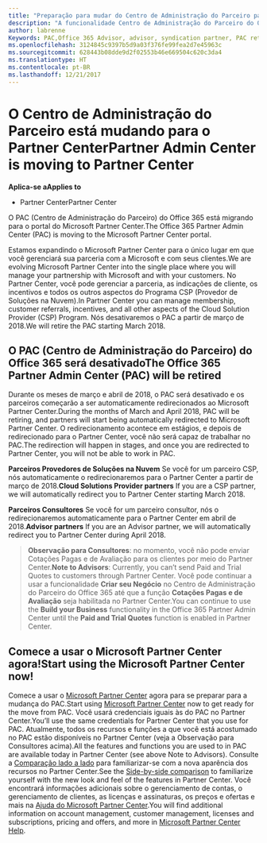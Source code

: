 ```yaml
---
title: "Preparação para mudar do Centro de Administração do Parceiro para o Partner Center | Partner Center"
description: "A funcionalidade Centro de Administração do Parceiro do Office 365 está mudando para o Partner Center."
author: labrenne
Keywords: PAC,Office 365 Advisor, advisor, syndication partner, PAC retire, PAC retiring
ms.openlocfilehash: 3124845c9397b5d9a03f376fe99fea2d7e45963c
ms.sourcegitcommit: 628443b08dde9d2f02553b46e669504c620c3da4
ms.translationtype: HT
ms.contentlocale: pt-BR
ms.lasthandoff: 12/21/2017
---
```

# <a name="partner-admin-center-is-moving-to-partner-center"></a><span data-ttu-id="1237f-103">O Centro de Administração do Parceiro está mudando para o Partner Center</span><span class="sxs-lookup"><span data-stu-id="1237f-103">Partner Admin Center is moving to Partner Center</span></span>

**<span data-ttu-id="1237f-104">Aplica-se a</span><span class="sxs-lookup"><span data-stu-id="1237f-104">Applies to</span></span>**

-  <span data-ttu-id="1237f-105">Partner Center</span><span class="sxs-lookup"><span data-stu-id="1237f-105">Partner Center</span></span>

<span data-ttu-id="1237f-106">O PAC (Centro de Administração do Parceiro) do Office 365 está migrando para o portal do Microsoft Partner Center.</span><span class="sxs-lookup"><span data-stu-id="1237f-106">The Office 365 Partner Admin Center (PAC) is moving to the Microsoft Partner Center portal.</span></span>

<span data-ttu-id="1237f-107">Estamos expandindo o Microsoft Partner Center para o único lugar em que você gerenciará sua parceria com a Microsoft e com seus clientes.</span><span class="sxs-lookup"><span data-stu-id="1237f-107">We are evolving Microsoft Partner Center into the single place where you will manage your partnership with Microsoft and with your customers.</span></span> <span data-ttu-id="1237f-108">No Partner Center, você pode gerenciar a parceria, as indicações de cliente, os incentivos e todos os outros aspectos do Programa CSP (Provedor de Soluções na Nuvem).</span><span class="sxs-lookup"><span data-stu-id="1237f-108">In Partner Center you can manage membership, customer referrals, incentives, and all other aspects of the Cloud Solution Provider (CSP) Program.</span></span> <span data-ttu-id="1237f-109">Nós desativaremos o PAC a partir de março de 2018.</span><span class="sxs-lookup"><span data-stu-id="1237f-109">We will retire the PAC starting March 2018.</span></span>

## <a name="the-office-365-partner-admin-center-pac-will-be-retired"></a><span data-ttu-id="1237f-110">O PAC (Centro de Administração do Parceiro) do Office 365 será desativado</span><span class="sxs-lookup"><span data-stu-id="1237f-110">The Office 365 Partner Admin Center (PAC) will be retired</span></span>

<span data-ttu-id="1237f-111">Durante os meses de março e abril de 2018, o PAC será desativado e os parceiros começarão a ser automaticamente redirecionados ao Microsoft Partner Center.</span><span class="sxs-lookup"><span data-stu-id="1237f-111">During the months of March and April 2018, PAC will be retiring, and partners will start being automatically redirected to Microsoft Partner Center.</span></span> <span data-ttu-id="1237f-112">O redirecionamento acontece em estágios, e depois de redirecionado para o Partner Center, você não será capaz de trabalhar no PAC.</span><span class="sxs-lookup"><span data-stu-id="1237f-112">The redirection will happen in stages, and once you are redirected to Partner Center, you will not be able to work in PAC.</span></span> 

<span data-ttu-id="1237f-113">**Parceiros Provedores de Soluções na Nuvem** Se você for um parceiro CSP, nós automaticamente o redirecionaremos para o Partner Center a partir de março de 2018.</span><span class="sxs-lookup"><span data-stu-id="1237f-113">**Cloud Solutions Provider partners** If you are a CSP partner, we will automatically redirect you to Partner Center starting March 2018.</span></span> 

<span data-ttu-id="1237f-114">**Parceiros Consultores** Se você for um parceiro consultor, nós o redirecionaremos automaticamente para o Partner Center em abril de 2018.</span><span class="sxs-lookup"><span data-stu-id="1237f-114">**Advisor partners** If you are an Advisor partner, we will automatically redirect you to Partner Center during April 2018.</span></span>

><span data-ttu-id="1237f-115">**Observação para Consultores**: no momento, você não pode enviar Cotações Pagas e de Avaliação para os clientes por meio do Partner Center.</span><span class="sxs-lookup"><span data-stu-id="1237f-115">**Note to Advisors**:  Currently, you can’t send Paid and Trial Quotes to customers through Partner Center.</span></span>  <span data-ttu-id="1237f-116">Você pode continuar a usar a funcionalidade **Criar seu Negócio** no Centro de Administração do Parceiro do Office 365 até que a função **Cotações Pagas e de Avaliação** seja habilitada no Partner Center.</span><span class="sxs-lookup"><span data-stu-id="1237f-116">You can continue to use the **Build your Business** functionality in the Office 365 Partner Admin Center until the **Paid and Trial Quotes** function is enabled in Partner Center.</span></span>

## <a name="start-using-the-microsoft-partner-center-now"></a><span data-ttu-id="1237f-117">Comece a usar o Microsoft Partner Center agora!</span><span class="sxs-lookup"><span data-stu-id="1237f-117">Start using the Microsoft Partner Center now!</span></span>

<span data-ttu-id="1237f-118">Comece a usar o [Microsoft Partner Center](https://partnercenter.microsoft.com/) agora para se preparar para a mudança do PAC.</span><span class="sxs-lookup"><span data-stu-id="1237f-118">Start using [Microsoft Partner Center](https://partnercenter.microsoft.com/)  now to get ready for the move from PAC.</span></span>  <span data-ttu-id="1237f-119">Você usará credenciais iguais às do PAC no Partner Center.</span><span class="sxs-lookup"><span data-stu-id="1237f-119">You’ll use the same credentials for Partner Center that you use for PAC.</span></span> <span data-ttu-id="1237f-120">Atualmente, todos os recursos e funções a que você está acostumado no PAC estão disponíveis no Partner Center (veja a Observação para Consultores acima).</span><span class="sxs-lookup"><span data-stu-id="1237f-120">All the features and functions you are used to in PAC are available today in Partner Center (see above Note to Advisors).</span></span> <span data-ttu-id="1237f-121">Consulte a [Comparação lado a lado](moving-from-pac-to-pc.md) para familiarizar-se com a nova aparência dos recursos no Partner Center.</span><span class="sxs-lookup"><span data-stu-id="1237f-121">See the [Side-by-side comparison](moving-from-pac-to-pc.md)  to familiarize yourself with the new look and feel of the features in Partner Center.</span></span>  <span data-ttu-id="1237f-122">Você encontrará informações adicionais sobre o gerenciamento de contas, o gerenciamento de clientes, as licenças e assinaturas, os preços e ofertas e mais na [Ajuda do Microsoft Partner Center](https://partnercenter.microsoft.com/partner/help).</span><span class="sxs-lookup"><span data-stu-id="1237f-122">You will find additional information on account management, customer management, licenses and subscriptions, pricing and offers, and more in [Microsoft Partner Center Help](https://partnercenter.microsoft.com/partner/help).</span></span>

 